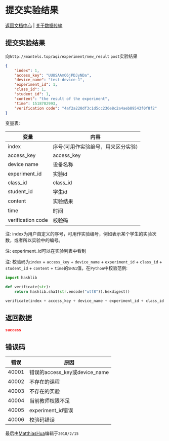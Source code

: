 提交实验结果
==========

[返回文档中心](/index.html) | [关于数据传输](/content.html#!关于数据传输.md)

提交实验结果
--------

向`http://mantels.top/aqi/experiment/new_result` `post`实验结果

```json
{
    "index": 1,
    "access_key": "UUUSAAmO6jPDJyNDa",
    "device_name": "test-device-1",
    "experiment_id": 1,
    "class_id": 1,
    "student_id": 1,
    "content": "the result of the experiment",
    "time": 1518702993,
    "verification code": "4af2a220df3c1d5cc236e8c2a4aeb89543f0f8f2"
}
```

变量表:

| 变量| 内容 |
|------|------|
|index|序号(可用作实验编号，用来区分实验)|
|access_key|access_key|
|device name|设备名称|
|experiment_id|实验id|
|class_id|class_id|
|student_id|学生id|
|content|实验结果|
|time|时间|
|verification code|校验码


注: index为用户自定义的序号，可用作实验编号，例如表示某个学生的实验次数，或者所以实验中的编号。

注: experiment_id可以在实验列表中看到

注: 校验码为`index` + `access_key` + `device_name` + `experiment_id` + `class_id` + `student_id` + `content` + `time`的`SHA1`值，在`Python`中校验范例:

```python
import hashlib

def verificate(str):
    return hashlib.sha1(str.encode("utf8")).hexdigest()

verificate(index + access_key + device_name + experiment_id + class_id + student_id + content + time)
```

返回数据
--------
```json
success
```

错误码
--------
| 错误| 原因 |
|------|------|
|40001|错误的access_key或device_name|
|40002|不存在的课程|
|40003|不存在的实验|
|40004|当前教师权限不足|
|40005|experiment_id错误|
|40006|校验码错误|

最后由[MatthiasHua](https://github.com/MatthiasHua)编辑于`2018/2/15`
